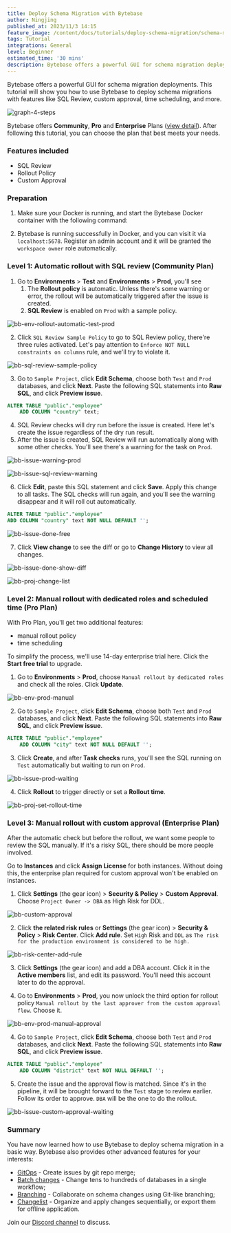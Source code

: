 ```yaml
---
title: Deploy Schema Migration with Bytebase
author: Ningjing
published_at: 2023/11/3 14:15
feature_image: /content/docs/tutorials/deploy-schema-migration/schema-migration-banner.webp
tags: Tutorial
integrations: General
level: Beginner
estimated_time: '30 mins'
description: Bytebase offers a powerful GUI for schema migration deployments. This tutorial will show you how to use Bytebase to deploy schema migrations with features like SQL Review, custom approval, time scheduling, and more.
---
```


Bytebase offers a powerful GUI for schema migration deployments. This tutorial will show you how to use Bytebase to deploy schema migrations with features like SQL Review, custom approval, time scheduling, and more.

![graph-4-steps](/content/docs/tutorials/deploy-schema-migration/graph-4-steps.webp)

Bytebase offers **Community**, **Pro** and **Enterprise** Plans ([view detail](/pricing)). After following this tutorial, you can choose the plan that best meets your needs.

### Features included
- SQL Review
- Rollout Policy
- Custom Approval

### Preparation

1. Make sure your Docker is running, and start the Bytebase Docker container with the following command:

   <IncludeBlock url="/docs/get-started/install/terminal-docker-run"></IncludeBlock>

2. Bytebase is running successfully in Docker, and you can visit it via `localhost:5678`. Register an admin account and it will be granted the `workspace owner` role automatically.

### Level 1: Automatic rollout with SQL review (Community Plan)
1. Go to **Environments** > **Test** and **Environments** > **Prod**, you'll see 
   1. The **Rollout policy** is automatic. Unless there's some warning or error, the rollout will be automatically triggered after the issue is created.
   2. **SQL Review** is enabled on `Prod` with a sample policy.

![bb-env-rollout-automatic-test-prod](/content/docs/tutorials/deploy-schema-migration/bb-env-rollout-automatic-test-prod.webp)

2. Click `SQL Review Sample Policy` to go to SQL Review policy, there're three rules activated. Let's pay attention to `Enforce NOT NULL constraints on columns` rule, and we'll try to violate it.

![bb-sql-review-sample-policy](/content/docs/tutorials/deploy-schema-migration/bb-sql-review-sample-policy.webp)

3. Go to `Sample Project`, click **Edit Schema**, choose both `Test` and `Prod` databases, and click **Next**. Paste the following SQL statements into **Raw SQL**, and click **Preview issue**.

```sql
ALTER TABLE "public"."employee"
    ADD COLUMN "country" text;
```
4. SQL Review checks will dry run before the issue is created. Here let's create the issue regardless of the dry run result.
5. After the issue is created, SQL Review will run automatically along with some other checks. You'll see there's a warning for the task on `Prod`.

![bb-issue-warning-prod](/content/docs/tutorials/deploy-schema-migration/bb-issue-warning-prod.webp)

![bb-issue-sql-review-warning](/content/docs/tutorials/deploy-schema-migration/bb-issue-sql-review-warning.webp)

6. Click **Edit**, paste this SQL statement and click **Save**. Apply this change to all tasks. The SQL checks will run again, and you'll see the warning disappear and it will roll out automatically.

```sql
ALTER TABLE "public"."employee"
ADD COLUMN "country" text NOT NULL DEFAULT '';
```

![bb-issue-done-free](/content/docs/tutorials/deploy-schema-migration/bb-issue-done-free.webp)

7. Click **View change** to see the diff or go to **Change History** to view all changes.

![bb-issue-done-show-diff](/content/docs/tutorials/deploy-schema-migration/bb-issue-done-show-diff.webp)

![bb-proj-change-list](/content/docs/tutorials/deploy-schema-migration/bb-proj-change-list.webp)

### Level 2: Manual rollout with dedicated roles and scheduled time (Pro Plan)
With Pro Plan, you'll get two additional features:
 - manual rollout policy
 - time scheduling

To simplify the process, we'll use 14-day enterprise trial here. Click the **Start free trial** to upgrade.

1. Go to **Environments** > **Prod**, choose `Manual rollout by dedicated roles` and check all the roles. Click **Update**.

![bb-env-prod-manual](/content/docs/tutorials/deploy-schema-migration/bb-env-prod-manual.webp)

2. Go to `Sample Project`, click **Edit Schema**, choose both `Test` and `Prod` databases, and click **Next**. Paste the following SQL statements into **Raw SQL**, and click **Preview issue**.

```sql
ALTER TABLE "public"."employee"
    ADD COLUMN "city" text NOT NULL DEFAULT '';
```
3. Click **Create**, and after **Task checks** runs, you'll see the SQL running on `Test` automatically but waiting to run on `Prod`.
   
![bb-issue-prod-waiting](/content/docs/tutorials/deploy-schema-migration/bb-issue-prod-waiting.webp)

4. Click **Rollout** to trigger directly or set a **Rollout time**.

![bb-proj-set-rollout-time](/content/docs/tutorials/deploy-schema-migration/bb-proj-set-rollout-time.webp)

### Level 3: Manual rollout with custom approval (Enterprise Plan)
After the automatic check but before the rollout, we want some people to review the SQL manually. If it's a risky SQL, there should be more people involved.

Go to **Instances** and click **Assign License** for both instances. Without doing this, the enterprise plan required for custom approval won't be enabled on instances.

1. Click **Settings** (the gear icon) > **Security & Policy** > **Custom Approval**. Choose `Project Owner -> DBA` as High Risk for DDL.

![bb-custom-approval](/content/docs/tutorials/deploy-schema-migration/bb-custom-approval.webp)

2. Click **the related risk rules** or **Settings** (the gear icon) > **Security & Policy** > **Risk Center**. Click **Add rule**. Set `High` Risk and `DDL` as `The risk for the production environment is considered to be high.`

![bb-risk-center-add-rule](/content/docs/tutorials/deploy-schema-migration/bb-risk-center-add-rule.webp)

3. Click **Settings** (the gear icon) and add a DBA account. Click it in the **Active members** list, and edit its password. You'll need this account later to do the approval.

4. Go to **Environments** > **Prod**, you now unlock the third option for rollout policy `Manual rollout by the last approver from the custom approval flow`. Choose it.

![bb-env-prod-manual-approval](/content/docs/tutorials/deploy-schema-migration/bb-env-prod-manual-approval.webp)

4. Go to `Sample Project`, click **Edit Schema**, choose both `Test` and `Prod` databases, and click **Next**. Paste the following SQL statements into **Raw SQL**, and click **Preview issue**.

```sql
ALTER TABLE "public"."employee"
    ADD COLUMN "district" text NOT NULL DEFAULT '';
```

5. Create the issue and the approval flow is matched. Since it's in the pipeline, it will be brought forward to the `Test` stage to review earlier. Follow its order to approve. `DBA` will be the one to do the rollout.

![bb-issue-custom-approval-waiting](/content/docs/tutorials/deploy-schema-migration/bb-issue-custom-approval-waiting.webp)

### Summary
You have now learned how to use Bytebase to deploy schema migration in a basic way. Bytebase also provides other advanced features for your interests:
- [GitOps](docs/vcs-integration/overview/) - Create issues by git repo merge; 
- [Batch changes](/docs/change-database/batch-change/) - Change tens to hundreds of databases in a single workflow;
- [Branching](/docs/branching/) - Collaborate on schema changes using Git-like branching;
- [Changelist](/docs/changelist/) - Organize and apply changes sequentially, or export them for offline application.

Join our [Discord channel](https://discord.com/invite/huyw7gRsyA) to discuss.